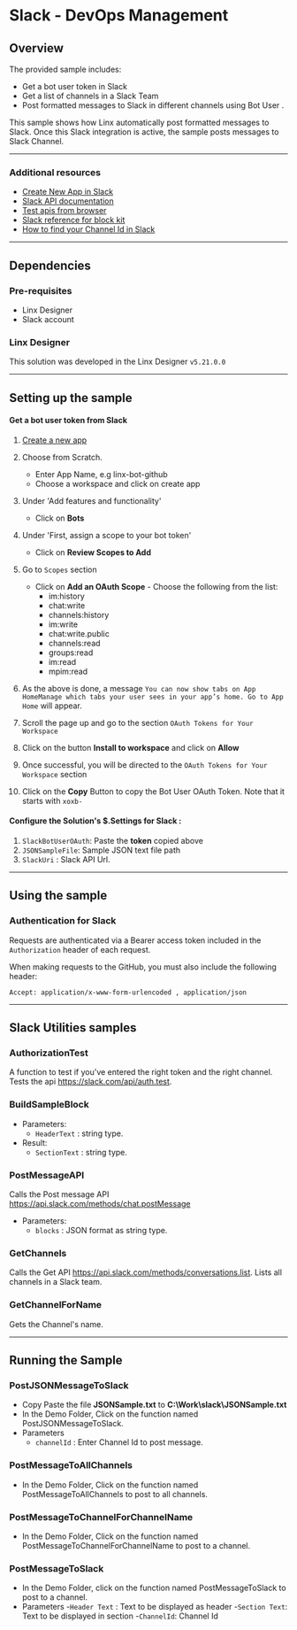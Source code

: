 # Slack - DevOps Management

## Overview

The provided sample includes:
- Get a bot user token in Slack
- Get a list of channels in a Slack Team
- Post formatted messages to Slack in different channels using Bot User . 

This sample shows how Linx automatically post formatted messages to Slack.
Once this Slack integration is active, the sample posts messages to Slack Channel. 

---

### Additional resources
- [Create New App in Slack](https://api.slack.com/apps)
- [Slack API documentation](https://api.slack.com/apis)
- [Test apis from browser](https://api.slack.com/methods/chat.postMessage/test)
- [Slack reference for block kit](https://api.slack.com/reference/block-kit)
- [How to find your Channel Id in Slack](https://stackoverflow.com/questions/40940327/what-is-the-simplest-way-to-find-a-slack-team-id-and-a-channel-id) 
---

## Dependencies

### Pre-requisites

- Linx Designer
- Slack account

### Linx Designer

This solution was developed in the Linx Designer `v5.21.0.0`

---
## Setting up the sample
#### Get a bot user token from Slack
1. [Create a new app](https://api.slack.com/apps)
2. Choose from Scratch.  
      - Enter App Name, e.g linx-bot-github
      - Choose a workspace and click on create app

3. Under 'Add features and functionality' 
      - Click on **Bots**

4. Under 'First, assign a scope to your bot token'
      - Click on **Review Scopes to Add** 
5. Go to `Scopes` section
      - Click on **Add an OAuth Scope**
       - Choose the following from the list:
       	- im:history
       	- chat:write
       	- channels:history
       	- im:write
       	- chat:write.public
       	- channels:read  
       	- groups:read  
       	- im:read  
       	- mpim:read 
6. As the above is done, a message `You can now show tabs on App HomeManage which tabs your user sees in your app’s home. Go to App Home` will appear.
7. Scroll the page up and go to the section `OAuth Tokens for Your Workspace`
8. Click on the button **Install to workspace** and click on **Allow**
9. Once successful, you will be directed to the `OAuth Tokens for Your Workspace` section
10. Click on the **Copy** Button to copy the Bot User OAuth Token. Note that it starts with `xoxb-`

#### Configure the Solution's $.Settings for Slack :
1. `SlackBotUserOAuth`: Paste the **token** copied above
2. `JSONSampleFile`: Sample JSON text file path
3. `SlackUri` : Slack API Url.  
       
---

## Using the sample

### Authentication for Slack

Requests are authenticated via a Bearer access token included in the `Authorization` header of each request.

When making requests to the GitHub, you must also include the following header:

```
Accept: application/x-www-form-urlencoded , application/json
```
---

## Slack Utilities samples 
### AuthorizationTest
A function to test if you've entered the right token and the right channel.  Tests the api https://slack.com/api/auth.test.
### BuildSampleBlock
- Parameters:
    - `HeaderText` :  string type. 
- Result: 
    - `SectionText` : string type. 
### PostMessageAPI 
Calls the Post message API https://api.slack.com/methods/chat.postMessage
- Parameters:
   - `blocks` : JSON format as string type.     
### GetChannels  
Calls the Get API https://api.slack.com/methods/conversations.list.  Lists all channels in a Slack team.

### GetChannelForName
Gets the Channel's name.

---
## Running the Sample
### PostJSONMessageToSlack
- Copy Paste the file **JSONSample.txt** to **C:\Work\slack\JSONSample.txt**
- In the Demo Folder, Click on the function named PostJSONMessageToSlack.
- Parameters
    - `channelId` : Enter Channel Id to post message. 
### PostMessageToAllChannels ###
- In the Demo Folder, Click on the function named PostMessageToAllChannels to post to all channels.
 
### PostMessageToChannelForChannelName ###
- In the Demo Folder, Click on the function named PostMessageToChannelForChannelName to post to a channel.

### PostMessageToSlack ###
- In the Demo Folder, click on the function named PostMessageToSlack to post to a channel.  
- Parameters
      -`Header Text` : Text to be displayed as header 
      -`Section Text`: Text to be displayed in section 
      -`ChannelId`: Channel Id


